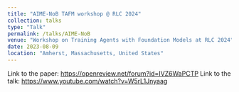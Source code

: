 ```yaml
---
title: "AIME-NoB TAFM workshop @ RLC 2024"
collection: talks
type: "Talk"
permalink: /talks/AIME-NoB
venue: "Workshop on Training Agents with Foundation Models at RLC 2024"
date: 2023-08-09
location: "Amherst, Massachusetts, United States"
---
```


Link to the paper: https://openreview.net/forum?id=IVZ6WaPCTP
Link to the talk: https://www.youtube.com/watch?v=W5rL1Jnyaag
